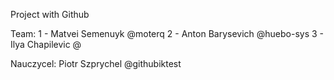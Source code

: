 Project with Github

Team:
1 - Matvei Semenuyk @moterq
2 - Anton Barysevich @huebo-sys
3 - Ilya Chapilevic @

Nauczycel: Piotr Szprychel
@githubiktest
